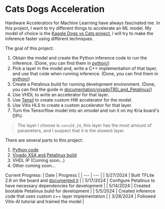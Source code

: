 # Cats Dogs Acceleration

Hardware Accelerators for Machine Learning have always fascinated me. In this project, I want to try different things to accelerate an ML model. My model of choice is the [Kaggle Dogs vs Cats project](https://www.kaggle.com/c/dogs-vs-cats/data), I will try to make the inference faster using different techniques.

The goal of this project:
1. Obtain the model and create the Python inference code to run the inference. (Done, you can find them in [python/](https://github.com/jona1115/cats_dogs_acceleration/tree/main/python))
2. Pick a layer in the model and, write a C++ implementation of that layer, and use that code when running inference. (Done, you can find them in [python/](https://github.com/jona1115/cats_dogs_acceleration/tree/main/python))
3. Create a Petalinux build for running development environment. (Done, you can find the guide in [documentation/vivadoTRD_and_Petalinux/](https://github.com/jona1115/cats_dogs_acceleration/tree/main/documentations/vivadoTRD_and_Petalinux))
4. Use VHDL to write an accelerator for that layer.
5. Use [Tensil](https://www.tensil.ai/) to create custom HW accelerator for the model.
6. Use Vitis HLS to create a custom accelerator for that layer.
7. Turn the Tensorflow model into an xmodel and run it on my Kria board's DPU.

> The layer I choose is `conv2d_24`, this layer has the most amount of parameters, and I suspect that it is the slowest layer.

There are several parts to this project:
1. [Python code](https://github.com/jona1115/cats_dogs_acceleration/tree/main/python)
2. [Vivado XSA and Petalinux build](https://github.com/jona1115/cats_dogs_acceleration/blob/main/documentations/vivadoTRD_and_Petalinux/README.md)
3. VHDL IP (Coming soon...)
4. Other coming soon...

Current Progress:
| Date | Progress |
| --- | --- |
| 5/27/2024 | Built TFLite 2.6 on the board and [documented it](https://github.com/jona1115/cats_dogs_acceleration/blob/main/documentations/tflite_c_on_kria/README.md) |
| 5/17/2024 | Configure Petalinux to have necessary dependencies for development |
| 5/14/2024 | Created bootable Petalinux build for development |
| 5/5/2024 | Created inference code that uses custom c++ layer implementation |
| 3/28/2024 | Followed Vitis-AI tutorial and trained the model |
